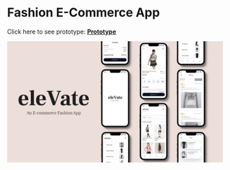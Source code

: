 # Fashion E-Commerce App

Click here to see prototype: [**Prototype**](https://www.figma.com/proto/NcJk51XsftQenT2hySeXKR/Fashion-E-Commerce-App-Yesstyle?page-id=910%3A663&type=design&node-id=910-1526&viewport=-1070%2C-212%2C0.37&t=t7L5fy6MKylewex5-1&scaling=contain&starting-point-node-id=910%3A1386&mode=design)

**![Image](fashionappcover.png)**
